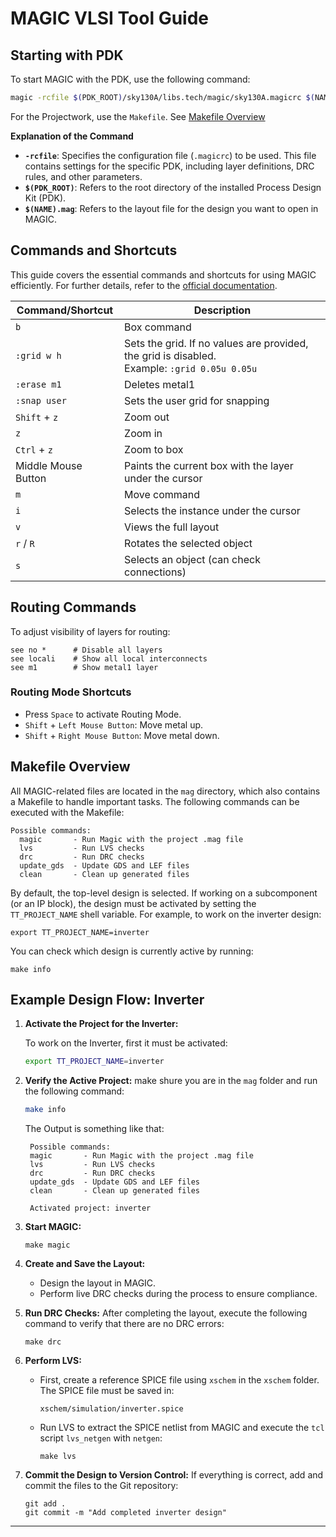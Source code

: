 # MAGIC VLSI Tool Guide

## Starting with PDK

To start MAGIC with the PDK, use the following command:

```bash
magic -rcfile $(PDK_ROOT)/sky130A/libs.tech/magic/sky130A.magicrc $(NAME).mag
```
For the Projectwork, use the `Makefile`. See [Makefile Overview](#Makefile-Overview)

**Explanation of the Command**

- **`-rcfile`**: Specifies the configuration file (`.magicrc`) to be used. This file contains settings for the specific PDK, including layer definitions, DRC rules, and other parameters.
- **`$(PDK_ROOT)`**: Refers to the root directory of the installed Process Design Kit (PDK).
- **`$(NAME).mag`**: Refers to the layout file for the design you want to open in MAGIC.

## Commands and Shortcuts


This guide covers the essential commands and shortcuts for using MAGIC efficiently. For further details, refer to the [official documentation](http://opencircuitdesign.com/magic/commandref/commands.html).

| Command/Shortcut       | Description                                                                                              |
| ---------------------- | -------------------------------------------------------------------------------------------------------- |
| `b`                    | Box command                                                                                            |
| `:grid w h`            | Sets the grid. If no values are provided, the grid is disabled.<br>Example: `:grid 0.05u 0.05u`         |
| `:erase m1`            | Deletes metal1                                                                                          |
| `:snap user`           | Sets the user grid for snapping                                                                         |
| `Shift` + `z`          | Zoom out                                                                                               |
| `z`                    | Zoom in                                                                                                |
| `Ctrl` + `z`           | Zoom to box                                                                                             |
| Middle Mouse Button    | Paints the current box with the layer under the cursor                                                  |
| `m`                    | Move command                                                                                           |
| `i`                    | Selects the instance under the cursor                                                                  |
| `v`                    | Views the full layout                                                                                  |
| `r` / `R`              | Rotates the selected object                                                                             |
| `s`                    | Selects an object (can check connections)                                                              |

## Routing Commands

To adjust visibility of layers for routing:
```
see no *      # Disable all layers
see locali    # Show all local interconnects
see m1        # Show metal1 layer
```

### Routing Mode Shortcuts
- Press `Space` to activate Routing Mode.
- `Shift` + `Left Mouse Button`: Move metal up.
- `Shift` + `Right Mouse Button`: Move metal down.



## Makefile Overview

All MAGIC-related files are located in the `mag` directory, which also contains a Makefile to handle important tasks. The following commands can be executed with the Makefile:

```
Possible commands:
  magic       - Run Magic with the project .mag file
  lvs         - Run LVS checks
  drc         - Run DRC checks
  update_gds  - Update GDS and LEF files
  clean       - Clean up generated files
```

By default, the top-level design is selected. If working on a subcomponent (or an IP block), the design must be activated by setting the `TT_PROJECT_NAME` shell variable. For example, to work on the inverter design:

```
export TT_PROJECT_NAME=inverter
```

You can check which design is currently active by running:
```
make info
```

## Example Design Flow: Inverter

1. **Activate the Project for the Inverter:**

    To work on the Inverter, first it must be activated:
   ```bash
   export TT_PROJECT_NAME=inverter
   ```

2. **Verify the Active Project:**
    make shure you are in the `mag` folder and run the following command:
   ```bash
   make info
   ```

   The Output is something like that:

   ```plaintext
    Possible commands:
    magic       - Run Magic with the project .mag file
    lvs         - Run LVS checks
    drc         - Run DRC checks
    update_gds  - Update GDS and LEF files
    clean       - Clean up generated files
  
    Activated project: inverter
   ```

3. **Start MAGIC:**
   ```
   make magic
   ```

4. **Create and Save the Layout:**
   - Design the layout in MAGIC.
   - Perform live DRC checks during the process to ensure compliance.

5. **Run DRC Checks:**
   After completing the layout, execute the following command to verify that there are no DRC errors:
   ```
   make drc
   ```

6. **Perform LVS:**
   - First, create a reference SPICE file using `xschem` in the `xschem` folder. The SPICE file must be saved in:
     ```
     xschem/simulation/inverter.spice
     ```
   - Run LVS to extract the SPICE netlist from MAGIC and execute the `tcl` script `lvs_netgen` with `netgen`:
     ```
     make lvs
     ```

7. **Commit the Design to Version Control:**
   If everything is correct, add and commit the files to the Git repository:
   ```
   git add .
   git commit -m "Add completed inverter design"
   ```

---

